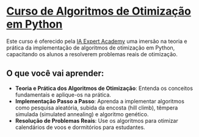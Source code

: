 # [Curso de Algoritmos de Otimização em Python](https://www.udemy.com/course/algoritmos-de-otimizacao-em-python/)

Este curso é oferecido pela [IA Expert Academy](https://www.udemy.com/user/ia-expert-academy-2/) uma imersão na teoria e prática da implementação de algoritmos de otimização em Python, capacitando os alunos a resolverem problemas reais de otimização.

## O que você vai aprender:

- **Teoria e Prática dos Algoritmos de Otimização**: Entenda os conceitos fundamentais e aplique-os na prática.
- **Implementação Passo a Passo**: Aprenda a implementar algoritmos como pesquisa aleatória, subida da encosta (hill climb), têmpera simulada (simulated annealing) e algoritmo genético.
- **Resolução de Problemas Reais**: Use os algoritmos para otimizar calendários de voos e dormitórios para estudantes.

